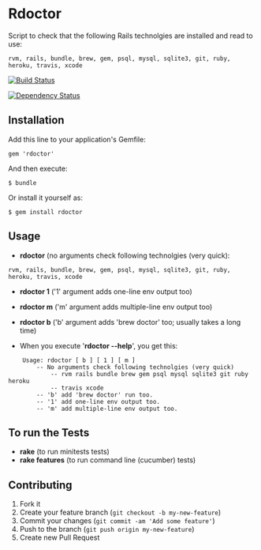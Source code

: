# Rdoctor

Script to check that the following Rails technolgies are installed and read to use:
```
rvm, rails, bundle, brew, gem, psql, mysql, sqlite3, git, ruby, heroku, travis, xcode
```

[![Build Status](https://travis-ci.org/jasnow/rdoctor.png)](https://travis-ci.org/jasnow/rdoctor)

[![Dependency Status](https://gemnasium.com/jasnow/rdoctor.png)](https://gemnasium.com/jasnow/rdoctor.png)

## Installation

Add this line to your application's Gemfile:

    gem 'rdoctor'

And then execute:

    $ bundle

Or install it yourself as:

    $ gem install rdoctor

## Usage

- **rdoctor** (no arguments check following technolgies (very quick):
```
rvm, rails, bundle, brew, gem, psql, mysql, sqlite3, git, ruby, heroku, travis, xcode
```

- **rdoctor 1** ('1' argument adds one-line env output too)

- **rdoctor m** ('m' argument adds  multiple-line env output too)

- **rdoctor b** ('b' argument adds 'brew doctor' too; usually takes a long time)

- When you execute '**rdoctor --help**', you get this:
```
    Usage: rdoctor [ b ] [ 1 ] [ m ]
        -- No arguments check following technolgies (very quick)
            -- rvm rails bundle brew gem psql mysql sqlite3 git ruby heroku
            -- travis xcode
        -- 'b' add 'brew doctor' run too.
        -- '1' add one-line env output too.
        -- 'm' add multiple-line env output too.
```

## To run the Tests

- **rake** (to run minitests tests)
- **rake features** (to run command line (cucumber) tests)

## Contributing

1. Fork it
2. Create your feature branch (`git checkout -b my-new-feature`)
3. Commit your changes (`git commit -am 'Add some feature'`)
4. Push to the branch (`git push origin my-new-feature`)
5. Create new Pull Request
